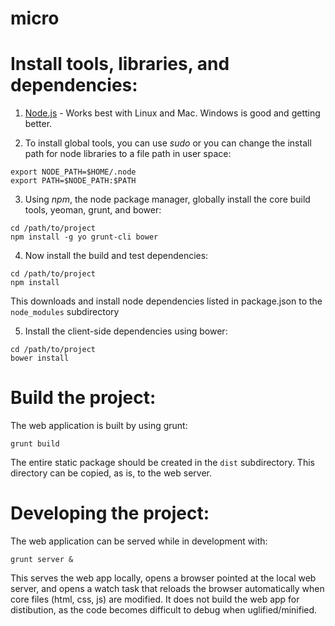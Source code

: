 # micro

# Install tools, libraries, and dependencies:

1. [Node.js](http://www.nodejs.org) - Works best with Linux and Mac.  Windows is good and getting better.

2. To install global tools, you can use *sudo* or you can change the install path for node libraries to a file path in user space:
```
export NODE_PATH=$HOME/.node
export PATH=$NODE_PATH:$PATH
```

3. Using *npm*, the node package manager, globally install the core build tools, yeoman, grunt, and bower:
```
cd /path/to/project
npm install -g yo grunt-cli bower
```

4. Now install the build and test dependencies:
```
cd /path/to/project
npm install
```

This downloads and install node dependencies listed in package.json to the `node_modules` subdirectory

5. Install the client-side dependencies using bower:
```
cd /path/to/project
bower install
```

# Build the project:

The web application is built by using grunt:
```
grunt build
```

The entire static package should be created in the `dist` subdirectory.  This directory can be copied, as is, to the web server.

# Developing the project:

The web application can be served while in development with:
```
grunt server &
```

This serves the web app locally, opens a browser pointed at the local web server, and opens a watch task that reloads the browser automatically when core files (html, css, js) are modified.
It does not build the web app for distibution, as the code becomes difficult to debug when uglified/minified.
